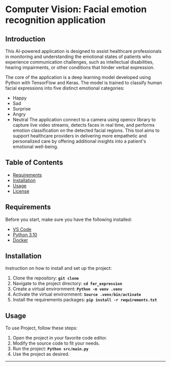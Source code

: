 # **Computer Vision: Facial emotion recognition application**

## **Introduction**
This AI-powered application is designed to assist healthcare professionals in monitoring and understanding the emotional states of patients who experience communication challenges, such as intellectual disabilities, hearing impairments, or other conditions that hinder verbal expression.

The core of the application is a deep learning model developed using Python with TensorFlow and Keras. The model is trained to classify human facial expressions into five distinct emotional categories:
- Happy
- Sad
- Surprise
- Angry
- Neutral
The application connect to a camera using opencv library to capture live video streams, detects faces in real time, and performs emotion classification on the detected facial regions. This tool aims to support healthcare providers in delivering more empathetic and personalized care by offering additional insights into a patient's emotional well-being.

## **Table of Contents**

- [Requirements](#requirements)
- [Installation](#installation)
- [Usage](#usage)
- [License](#license)

## **Requirements**

Before you start, make sure you have the following installed:

- [VS Code](https://code.visualstudio.com/download)
- [Python 3.10](https://www.python.org/downloads/)
- [Docker](https://www.docker.com/get-started)

## **Installation**

Instruction on how to install and set up the project:

1. Clone the repository: **`git clone`**
2. Navigate to the project directory: **`cd fer_expression`**
3. Create a virtual envirornment: **`Python -m venv .venv`**
4. Activate the virtual envirornment: **`Source .venv/bin/activate`**
5. Install the requirements packages: **`pip install -r requirements.txt`**

## **Usage**

To use Project, follow these steps:

1. Open the project in your favorite code editor.
2. Modify the source code to fit your needs.
3. Run the project: **`Python src/main.py`**
5. Use the project as desired.
--------
